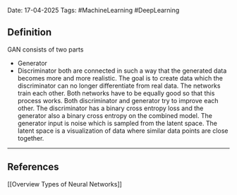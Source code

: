Date: 17-04-2025
Tags: #MachineLearning #DeepLearning 
## Definition
GAN consists of two parts
- Generator
- Discriminator
both are connected in such a way that the generated data becomes more and more realistic. The goal is to create data which the discriminator can no longer differentiate from real data. The networks train each other. Both networks have to be equally good so that this process works. Both discriminator and generator try to improve each other.
The discriminator has a binary cross entropy loss and the generator also a binary cross entropy on the combined model. The generator input is noise which is sampled from the latent space. The latent space is a visualization of data where similar data points are close together. 

---
## References
[[Overview Types of Neural Networks]]
